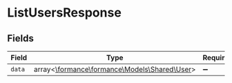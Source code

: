 # ListUsersResponse


## Fields

| Field                                                                       | Type                                                                        | Required                                                                    | Description                                                                 |
| --------------------------------------------------------------------------- | --------------------------------------------------------------------------- | --------------------------------------------------------------------------- | --------------------------------------------------------------------------- |
| `data`                                                                      | array<[\formance\formance\Models\Shared\User](../../Models/Shared/User.md)> | :heavy_minus_sign:                                                          | N/A                                                                         |